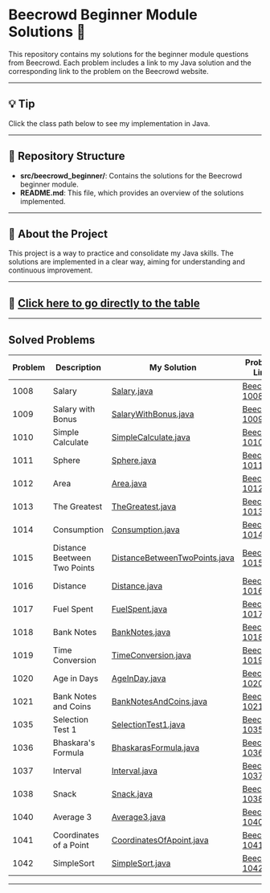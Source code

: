 # Beecrowd Beginner Module Solutions 📘

This repository contains my solutions for the beginner module questions from Beecrowd. Each problem includes a link to my Java solution and the corresponding link to the problem on the Beecrowd website.

---

## 💡 Tip

Click the class path below to see my implementation in Java.

---

## 📂 Repository Structure

- **src/beecrowd_beginner/**: Contains the solutions for the Beecrowd beginner module.
- **README.md**: This file, which provides an overview of the solutions implemented.

---

## 📝 About the Project

This project is a way to practice and consolidate my Java skills. The solutions are implemented in a clear way, aiming for understanding and continuous improvement.

---

## 📌 [Click here to go directly to the table](#solved-problems)

---

## Solved Problems

<a name="solved-problems"></a>

| Problem | Description                | My Solution                  | Problem Link                    |
| ------- | -------------------------- | ---------------------------- | --------------------------------|
| 1008    | Salary                     | [Salary.java](src/beecrowd_beginner/Salary.java)                   | [Beecrowd 1008](https://judge.beecrowd.com/en/problems/view/1008) |
| 1009    | Salary with Bonus          | [SalaryWithBonus.java](src/beecrowd_beginner/SalaryWithBonus.java) | [Beecrowd 1009](https://judge.beecrowd.com/en/problems/view/1009) |
| 1010    | Simple Calculate           | [SimpleCalculate.java](src/beecrowd_beginner/SimpleCalculate.java) | [Beecrowd 1010](https://judge.beecrowd.com/en/problems/view/1010) |
| 1011    | Sphere                     | [Sphere.java](src/beecrowd_beginner/Sphere.java)                   | [Beecrowd 1011](https://judge.beecrowd.com/en/problems/view/1011) |
| 1012    | Area                       | [Area.java](src/beecrowd_beginner/Area.java)                       | [Beecrowd 1012](https://judge.beecrowd.com/en/problems/view/1012) |
| 1013    | The Greatest               | [TheGreatest.java](src/beecrowd_beginner/TheGreatest.java)         | [Beecrowd 1013](https://judge.beecrowd.com/en/problems/view/1013) |
| 1014    | Consumption                | [Consumption.java](src/beecrowd_beginner/Consumption.java)         | [Beecrowd 1014](https://judge.beecrowd.com/en/problems/view/1014) |
| 1015    | Distance Beetween Two Points | [DistanceBetweenTwoPoints.java](src/beecrowd_beginner/DistanceBetweenTwoPoints.java) | [Beecrowd 1015](https://judge.beecrowd.com/en/problems/view/1015) |
| 1016    | Distance                   | [Distance.java](src/beecrowd_beginner/Distance.java)               | [Beecrowd 1016](https://judge.beecrowd.com/en/problems/view/1016) |
| 1017    | Fuel Spent                 | [FuelSpent.java](src/beecrowd_beginner/FuelSpent.java)             | [Beecrowd 1017](https://judge.beecrowd.com/en/problems/view/1017) |
| 1018    | Bank Notes                 | [BankNotes.java](src/beecrowd_beginner/BankNotes.java)             | [Beecrowd 1018](https://judge.beecrowd.com/en/problems/view/1018) |
| 1019    | Time Conversion            | [TimeConversion.java](src/beecrowd_beginner/TimeConversion.java)   | [Beecrowd 1019](https://judge.beecrowd.com/en/problems/view/1019) |
| 1020    | Age in Days                | [AgeInDay.java](src/beecrowd_beginner/AgeInDay.java)               | [Beecrowd 1020](https://judge.beecrowd.com/en/problems/view/1020) |
| 1021    | Bank Notes and Coins       | [BankNotesAndCoins.java](src/beecrowd_beginner/BankNotesAndCoins.java) | [Beecrowd 1021](https://judge.beecrowd.com/en/problems/view/1021) |
| 1035    | Selection Test 1           | [SelectionTest1.java](src/beecrowd_beginner/SelectionTest1.java)   | [Beecrowd 1035](https://judge.beecrowd.com/en/problems/view/1035) |
| 1036    | Bhaskara's Formula         | [BhaskarasFormula.java](src/beecrowd_beginner/BankNotesAndCoins.java) | [Beecrowd 1036](https://judge.beecrowd.com/en/problems/view/1036) |
| 1037    | Interval                   | [Interval.java](src/beecrowd_beginner/Interval.java)               | [Beecrowd 1037](https://judge.beecrowd.com/en/problems/view/1037) |
| 1038    | Snack                      | [Snack.java](src/beecrowd_beginner/Snack.java)                     | [Beecrowd 1038](https://judge.beecrowd.com/en/problems/view/1038) |
| 1040    | Average 3                  | [Average3.java](src/beecrowd_beginner/Average3.java)               | [Beecrowd 1040](https://judge.beecrowd.com/en/problems/view/1040) |
| 1041    | Coordinates of a Point     | [CoordinatesOfApoint.java](src/beecrowd_beginner/CoordinatesOfApoint.java) | [Beecrowd 1041](https://judge.beecrowd.com/en/problems/view/1041) |
| 1042    | SimpleSort                 | [SimpleSort.java](src/beecrowd_beginner/SimpleSort.java) | [Beecrowd 1042](https://judge.beecrowd.com/en/problems/view/1042) |

---
